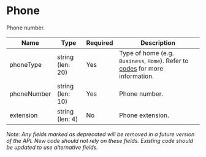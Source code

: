 # Phone

Phone number.

| Name | Type | Required | Description |
| - | - | - | - |
| phoneType | string (len: 20) | Yes | Type of home (e.g. `Business`, `Home`). Refer to [codes](https://github.com/fsmb/api-docs/tree/master/docs/codes) for more information. |
| phoneNumber | string (len: 10) | Yes | Phone number. |
| extension | string (len: 4) | No | Phone extension. |

*Note: Any fields marked as deprecated will be removed in a future version of the API. New code should not rely on these fields. Existing code should be updated to use alternative fields.*
